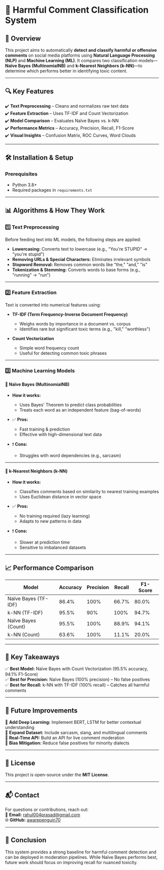 # 🚨 Harmful Comment Classification System  

## 📌 Overview  
This project aims to automatically **detect and classify harmful or offensive comments** on social media platforms using **Natural Language Processing (NLP)** and **Machine Learning (ML)**. It compares two classification models—**Naïve Bayes (MultinomialNB)** and **k-Nearest Neighbors (k-NN)**—to determine which performs better in identifying toxic content.

---

## 🔍 Key Features  
✔️ **Text Preprocessing** – Cleans and normalizes raw text data  
✔️ **Feature Extraction** – Uses TF-IDF and Count Vectorization  
✔️ **Model Comparison** – Evaluates Naïve Bayes vs. k-NN  
✔️ **Performance Metrics** – Accuracy, Precision, Recall, F1-Score  
✔️ **Visual Insights** – Confusion Matrix, ROC Curves, Word Clouds  

---

## 🛠️ Installation & Setup  
### Prerequisites  
- Python 3.8+  
- Required packages in `requirements.txt`  

---

## 📊 Algorithms & How They Work  

### 1️⃣ Text Preprocessing  
Before feeding text into ML models, the following steps are applied:  
- **Lowercasing:** Converts text to lowercase (e.g., "You're STUPID" → "you're stupid")  
- **Removing URLs & Special Characters:** Eliminates irrelevant symbols  
- **Stopword Removal:** Removes common words like "the," "and," "is"  
- **Tokenization & Stemming:** Converts words to base forms (e.g., "running" → "run")  

---

### 2️⃣ Feature Extraction  
Text is converted into numerical features using:  
- **TF-IDF (Term Frequency-Inverse Document Frequency)**  
   - Weighs words by importance in a document vs. corpus  
   - Identifies rare but significant toxic terms (e.g., "kill," "worthless")  

- **Count Vectorization**  
   - Simple word frequency count  
   - Useful for detecting common toxic phrases  

---

### 3️⃣ Machine Learning Models  

#### 🔹 Naïve Bayes (MultinomialNB)  
- **How it works:**  
   - Uses Bayes' Theorem to predict class probabilities  
   - Treats each word as an independent feature (bag-of-words)  

- ✅ **Pros:**  
   - Fast training & prediction  
   - Effective with high-dimensional text data  

- ❗️ **Cons:**  
   - Struggles with word dependencies (e.g., sarcasm)  

---

#### 🔹 k-Nearest Neighbors (k-NN)  
- **How it works:**  
   - Classifies comments based on similarity to nearest training examples  
   - Uses Euclidean distance in vector space  

- ✅ **Pros:**  
   - No training required (lazy learning)  
   - Adapts to new patterns in data  

- ❗️ **Cons:**  
   - Slower at prediction time  
   - Sensitive to imbalanced datasets  

---

## 📈 Performance Comparison  

| Model                  | Accuracy | Precision | Recall | F1-Score |
|------------------------|----------|-----------|--------|----------|
| Naïve Bayes (TF-IDF)    | 86.4%    | 100%      | 66.7%  | 80.0%    |
| k-NN (TF-IDF)           | 95.5%    | 90%       | 100%   | 94.7%    |
| Naïve Bayes (Count)     | 95.5%    | 100%      | 88.9%  | 94.1%    |
| k-NN (Count)            | 63.6%    | 100%      | 11.1%  | 20.0%    |

---

## 🎯 Key Takeaways  
✅ **Best Model:** Naïve Bayes with Count Vectorization (95.5% accuracy, 94.1% F1-Score)  
✅ **Best for Precision:** Naïve Bayes (100% precision) – No false positives  
✅ **Best for Recall:** k-NN with TF-IDF (100% recall) – Catches all harmful comments  

---

## 🚀 Future Improvements  
🔸 **Add Deep Learning:** Implement BERT, LSTM for better contextual understanding  
🔸 **Expand Dataset:** Include sarcasm, slang, and multilingual comments  
🔸 **Real-Time API:** Build an API for live comment moderation  
🔸 **Bias Mitigation:** Reduce false positives for minority dialects  

---

## 📜 License  
This project is open-source under the **MIT License**.  

---

## 📬 Contact  
For questions or contributions, reach out:  
📧 **Email:** [rahul004prasad@gmail.com](mailto:rahul004prasad@gmail.com)  
🌐 **GitHub:** [awarepenguin70](https://github.com/awarepenguin70)  

---

## 📝 Conclusion  
This system provides a strong baseline for harmful comment detection and can be deployed in moderation pipelines. While Naïve Bayes performs best, future work should focus on improving recall for nuanced toxicity.
